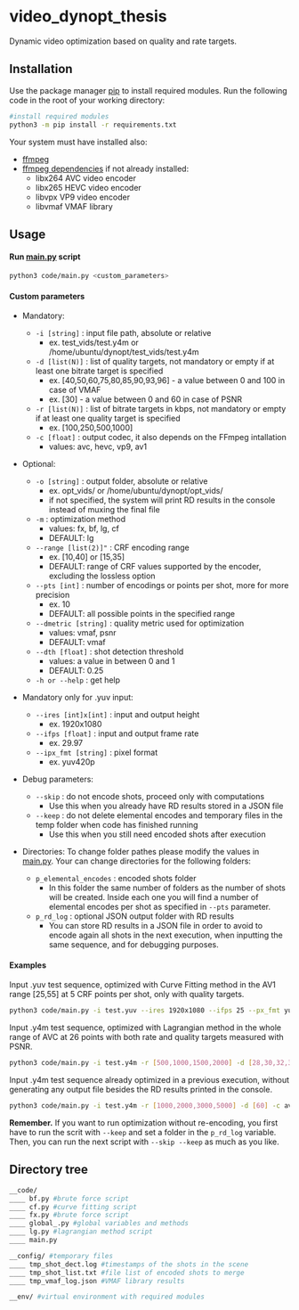 # video_dynopt_thesis

Dynamic video optimization based on quality and rate targets.

## Installation

Use the package manager [pip](https://pip.pypa.io/en/stable/) to install required modules.
Run the following code in the root of your working directory:

```bash
#install required modules
python3 -m pip install -r requirements.txt
```
Your system must have installed also:
* [ffmpeg](https://ffmpeg.org/download.html)
* [ffmpeg dependencies](https://ffmpeg.org/download.html) if not already installed:
    - libx264 AVC video encoder
    - libx265 HEVC video encoder
    - libvpx VP9 video encoder
    - libvmaf VMAF library


## Usage


#### Run [main.py](code/main.py) script

```bash
python3 code/main.py <custom_parameters>
```


#### Custom parameters

* Mandatory:
    * `-i [string]` : input file path, absolute or relative
        - ex. test_vids/test.y4m or /home/ubuntu/dynopt/test_vids/test.y4m
    * `-d [list(N)]` : list of quality targets, not mandatory or empty if at least one bitrate target is specified
        - ex. [40,50,60,75,80,85,90,93,96] - a value between 0 and 100 in case of VMAF
        - ex. [30] - a value between 0 and 60 in case of PSNR
    * `-r [list(N)]` : list of bitrate targets in kbps, not mandatory or empty if at least one quality target is specified
        - ex. [100,250,500,1000]
    * `-c [float]` : output codec, it also depends on the FFmpeg intallation
        - values: avc, hevc, vp9, av1

* Optional:
    * `-o [string]` : output folder, absolute or relative
        - ex. opt_vids/ or /home/ubuntu/dynopt/opt_vids/
        - if not specified, the system will print RD results in the console instead of muxing the final file
    * `-m` : optimization method
        - values: fx, bf, lg, cf
        - DEFAULT: lg
    * `--range [list(2)]"` : CRF encoding range
        - ex. [10,40] or [15,35]
        - DEFAULT: range of CRF values supported by the encoder, excluding the lossless option
    * `--pts [int]` : number of encodings or points per shot, more for more precision
        - ex. 10
        - DEFAULT: all possible points in the specified range
    * `--dmetric [string]` : quality metric used for optimization
        - values: vmaf, psnr
        - DEFAULT: vmaf
    * `--dth [float]` : shot detection threshold
        - values: a value in between 0 and 1
        - DEFAULT: 0.25
    * `-h or --help` : get help
        
* Mandatory only for .yuv input:
    * `--ires [int]x[int]` : input and output height
        - ex. 1920x1080
    * `--ifps [float]` : input and output frame rate
        - ex. 29.97
    * `--ipx_fmt [string]` : pixel format
        - ex. yuv420p

* Debug parameters:
    * `--skip` : do not encode shots, proceed only with computations
        - Use this when you already have RD results stored in a JSON file
    * `--keep` : do not delete elemental encodes and temporary files in the temp folder when code has finished running
        - Use this when you still need encoded shots after execution

* Directories:
    To change folder pathes please modify the values in [main.py](code/main.py). Your can change directories for the following folders:
    * `p_elemental_encodes` : encoded shots folder
        - In this folder the same number of folders as the number of shots will be created. Inside each one you will find a number of elemental encodes per shot as specified in `--pts` parameter.
    * `p_rd_log` : optional JSON output folder with RD results
        - You can store RD results in a JSON file in order to avoid to encode again all shots in the next execution, when inputting the same sequence, and for debugging purposes.


#### Examples
Input .yuv test sequence, optimized with Curve Fitting method in the AV1 range [25,55] at 5 CRF points per shot, only with quality targets.
```bash
python3 code/main.py -i test.yuv --ires 1920x1080 --ifps 25 --px_fmt yuv420p -d [40,50,60,70,80,85,90,95] -c av1 --range [25,55] --pts 5 -m cf -o test/optimized/
```

Input .y4m test sequence, optimized with Lagrangian method in the whole range of AVC at 26 points with both rate and quality targets measured with PSNR.
```bash
python3 code/main.py -i test.y4m -r [500,1000,1500,2000] -d [28,30,32,34] --dmetric psnr -c avc --pts 26 -m lg -o test/optimized/
```

Input .y4m test sequence already optimized in a previous execution, without generating any output file besides the RD results printed in the console.
```bash
python3 code/main.py -i test.y4m -r [1000,2000,3000,5000] -d [60] -c avc --pts 26 -m lg --skip
```
**Remember.** If you want to run optimization without re-encoding, you first have to run the scrit with `--keep` and set a folder in the `p_rd_log` variable. Then, you can run the next script with `--skip --keep` as much as you like.



## Directory tree
```bash
__code/
____ bf.py #brute force script
____ cf.py #curve fitting script
____ fx.py #brute force script
____ global_.py #global variables and methods
____ lg.py #lagrangian method script
____ main.py

__config/ #temporary files
____ tmp_shot_dect.log #timestamps of the shots in the scene
____ tmp_shot_list.txt #file list of encoded shots to merge
____ tmp_vmaf_log.json #VMAF library results

__env/ #virtual environment with required modules
```
